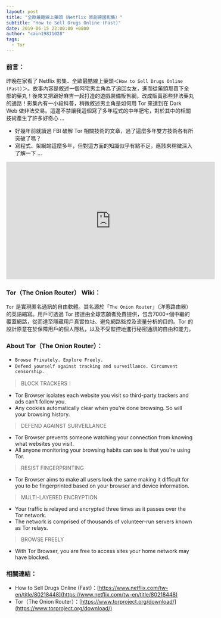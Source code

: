 ```yaml
---
layout: post
title: "全歐最酷線上藥頭（Netflix 原創德國影集）"
subtitle: "How to Sell Drugs Online (Fast)"
date: 2019-06-15 22:00:00 +0800
author: "cain19811028"
tags:
  - Tor
---
```


### 前言：

昨晚在家看了 Netflix 影集．全歐最酷線上藥頭＜`How to Sell Drugs Online (Fast)`＞。故事內容是敘述一個阿宅男主角為了追回女友，進而從藥頭那買下全部的藥丸！後來又把跟好麻吉一起打造的遊戲裝備販售網，改成販賣那些非法藥丸的通路！影集內有一小段科普，稍微敘述男主角是如何用 Tor 來達到在 Dark Web 做非法交易。這邊不禁讓我這個寫了多年程式的中年肥宅，對於其中的相關技術產生了許多好奇心 ... 

 - 好幾年前就讀過 FBI 破解 Tor 相關技術的文章，過了這麼多年雙方技術各有所突破了嗎？
 - 寫程式、架網站這麼多年，但對這方面的知識似乎有點不足，應該來稍微深入了解一下 ... 

<iframe width="560" height="315" src="https://www.youtube.com/embed/3sxg1xXmd0I" frameborder="0" allow="accelerometer; autoplay; encrypted-media; gyroscope; picture-in-picture" allowfullscreen></iframe>

### Tor（The Onion Router） Wiki：

`Tor` 是實現匿名通訊的自由軟體。其名源於「`The Onion Router`」（洋蔥路由器）的英語縮寫。用戶可透過 Tor 接達由全球志願者免費提供，包含7000+個中繼的覆蓋網路，從而達至隱藏用戶真實位址、避免網路監控及流量分析的目的。Tor 的設計原意在於保障用戶的個人隱私，以及不受監控地進行秘密通訊的自由和能力。

### About Tor（The Onion Router）：

 - `Browse Privately. Explore Freely.`
 - `Defend yourself against tracking and surveillance. Circumvent censorship.`

 > BLOCK TRACKERS：
   - Tor Browser isolates each website you visit so third-party trackers and ads can't follow you. 
   - Any cookies automatically clear when you're done browsing. So will your browsing history.

  > DEFEND AGAINST SURVEILLANCE
   - Tor Browser prevents someone watching your connection from knowing what websites you visit. 
   - All anyone monitoring your browsing habits can see is that you're using Tor.
  
  > RESIST FINGERPRINTING
   - Tor Browser aims to make all users look the same making it difficult for you to be fingerprinted based on your browser and device information.

  > MULTI-LAYERED ENCRYPTION
   - Your traffic is relayed and encrypted three times as it passes over the Tor network. 
   - The network is comprised of thousands of volunteer-run servers known as Tor relays.

  > BROWSE FREELY
   - With Tor Browser, you are free to access sites your home network may have blocked.

### 相關連結：

 - How to Sell Drugs Online (Fast)：[https://www.netflix.com/tw-en/title/80218448](https://www.netflix.com/tw-en/title/80218448)
 - Tor（The Onion Router）：[https://www.torproject.org/download/](https://www.torproject.org/download/)